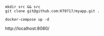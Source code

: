 ```
mkdir src && src
git clone git@github.com:KT0717/myapp.git .
```
```
docker-compose up -d
```
http://localhost:8080/
